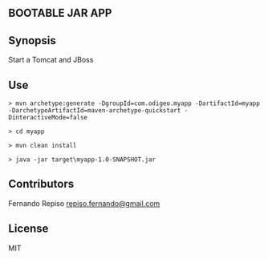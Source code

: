 ## BOOTABLE JAR APP

## Synopsis

Start a Tomcat and JBoss

## Use

```
> mvn archetype:generate -DgroupId=com.odigeo.myapp -DartifactId=myapp -DarchetypeArtifactId=maven-archetype-quickstart -DinteractiveMode=false

> cd myapp

> mvn clean install

> java -jar target\myapp-1.0-SNAPSHOT.jar
```

## Contributors

Fernando Repiso <repiso.fernando@gmail.com>

## License

MIT
